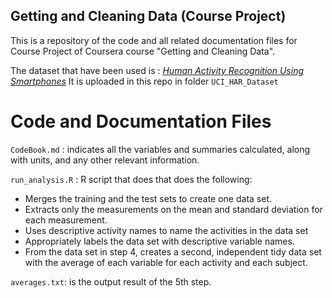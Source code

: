 Getting and Cleaning Data (Course Project)
---

This is a repository of the code and all related documentation files for Course Project of Coursera course "Getting and Cleaning Data".


The dataset that have been used is : [*Human Activity Recognition Using Smartphones*](http://archive.ics.uci.edu/ml/datasets/Human+Activity+Recognition+Using+Smartphones)
It is uploaded in this repo in folder `UCI_HAR_Dataset`

# Code and Documentation Files

`CodeBook.md` : indicates all the variables and summaries calculated, along with units, and any other relevant information.

`run_analysis.R` : R script that does that does the following:

* Merges the training and the test sets to create one data set.
* Extracts only the measurements on the mean and standard deviation for each measurement.
* Uses descriptive activity names to name the activities in the data set
* Appropriately labels the data set with descriptive variable names.
* From the data set in step 4, creates a second, independent tidy data set with the average of each variable for each activity and each subject.

`averages.txt`: is the output result of the 5th step.  
